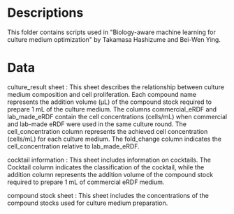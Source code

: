 # Descriptions
This folder contains scripts used in "Biology-aware machine learning for culture medium optimization" by Takamasa Hashizume and Bei-Wen Ying.

# Data
culture_result sheet : 
This sheet describes the relationship between culture medium composition and cell proliferation. Each compound name represents the addition volume (μL) of the compound stock required to prepare 1 mL of the culture medium. The columns commercial_eRDF and lab_made_eRDF contain the cell concentrations (cells/mL) when commercial and lab-made eRDF were used in the same culture round. The cell_concentration column represents the achieved cell concentration (cells/mL) for each culture medium. The fold_change column indicates the cell_concentration relative to lab_made_eRDF.

cocktail information : 
This sheet includes information on cocktails. The Cocktail column indicates the classification of the cocktail, while the addition column represents the addition volume of the compound stock required to prepare 1 mL of commercial eRDF medium.

compound stock sheet : 
This sheet includes the concentrations of the compound stocks used for culture medium preparation.
